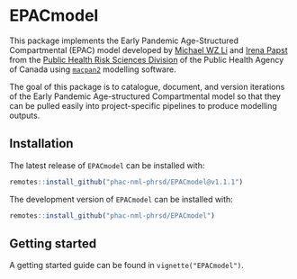 
<!-- README.md is generated from README.Rmd. Please edit that file -->

# EPACmodel

<!-- badges: start -->
<!-- badges: end -->

This package implements the Early Pandemic Age-Structured Compartmental
(EPAC) model developed by [Michael WZ Li](https://github.com/wzmli) and
[Irena Papst](https://github.com/papsti) from the [Public Health Risk
Sciences Division](https://github.com/phac-nml-phrsd) of the Public
Health Agency of Canada using
[`macpan2`](https://github.com/canmod/macpan2) modelling software.

The goal of this package is to catalogue, document, and version
iterations of the Early Pandemic Age-structured Compartmental model so
that they can be pulled easily into project-specific pipelines to
produce modelling outputs.

## Installation

The latest release of `EPACmodel` can be installed with:

``` r
remotes::install_github("phac-nml-phrsd/EPACmodel@v1.1.1")
```

The development version of `EPACmodel` can be installed with:

``` r
remotes::install_github("phac-nml-phrsd/EPACmodel")
```

## Getting started

A getting started guide can be found in `vignette("EPACmodel")`.
